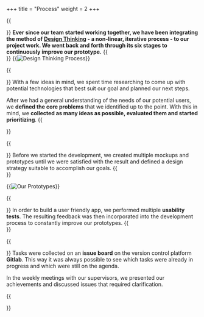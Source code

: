 +++
title = "Process"
weight = 2
+++

{{<section title="Design Thinking Process">}}
**Ever since our team started working together, we have been integrating the method of [Design Thinking](https://www.nngroup.com/articles/design-thinking/) - a non-linear, iterative process - to our project work. We went back and forth through its six stages to continuously improve our prototype.**
{{</section>}}
{{<image src="ourdesignthinkingprocess.png" alt="Design Thinking Process" caption="Design Thinking Process">}}

{{<section title="First Steps">}}
With a few ideas in mind, we spent time researching to come up with potential technologies that best suit our goal and planned our next steps. 

After we had a general understanding of the needs of our potential users, we **defined the core problems** that we identified up to the point. With this in mind, we **collected as many ideas as possible, evaluated them and started prioritizing**.
{{</section>}}

{{<section title="Prototyping">}}
Before we started the development, we created multiple mockups and prototypes until we were satisfied with the result and defined a design strategy suitable to accomplish our goals. 
{{</section>}}

{{<image src="prototype.png" alt="Our Prototypes" caption="From paper to digital to final prototype">}}


{{<section title="Improvements">}}
In order to build a user friendly app, we performed multiple **usability tests**.
The resulting feedback was then incorporated into the development process to constantly improve our prototypes.
{{</section>}}

{{<section title="Meet And Discuss">}}
Tasks were collected on an **issue board** on the version control platform **Gitlab**. This way it was always possible to see which tasks were already in progress and which were still on the agenda.

In the weekly meetings with our supervisors, we presented our achievements and discussed issues that required clarification. 

{{</section>}}
